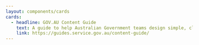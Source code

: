 ```yaml
---
layout: components/cards
cards:
  - headline: GOV.AU Content Guide
    text: A guide to help Australian Government teams design simple, clear and fast content.
    link: https://guides.service.gov.au/content-guide/
---
```

